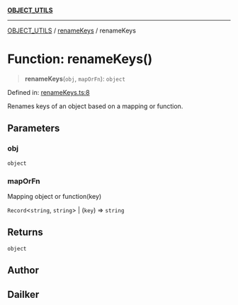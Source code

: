 [**OBJECT_UTILS**](../../README.md)

***

[OBJECT_UTILS](../../README.md) / [renameKeys](../README.md) / renameKeys

# Function: renameKeys()

> **renameKeys**(`obj`, `mapOrFn`): `object`

Defined in: [renameKeys.ts:8](https://github.com/dailker/everyutil/blob/e265d7544f4e799da268d038a0a464c889a18367/src/object/renameKeys.ts#L8)

Renames keys of an object based on a mapping or function.

## Parameters

### obj

`object`

### mapOrFn

Mapping object or function(key)

`Record`\<`string`, `string`\> | (`key`) => `string`

## Returns

`object`

## Author

## Dailker

